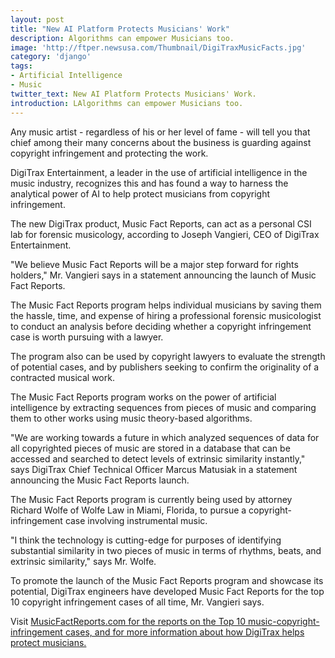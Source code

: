 ```yaml
---
layout: post
title: "New AI Platform Protects Musicians' Work"
description: Algorithms can empower Musicians too.
image: 'http://ftper.newsusa.com/Thumbnail/DigiTraxMusicFacts.jpg'
category: 'django'
tags:
- Artificial Intelligence
- Music
twitter_text: New AI Platform Protects Musicians' Work.
introduction: LAlgorithms can empower Musicians too.
---
```


Any music artist - regardless of his or her level of fame - will tell you that chief among their many concerns about the business is guarding against copyright infringement and protecting the work.

DigiTrax Entertainment, a leader in the use of artificial intelligence in the music industry, recognizes this and has found a way to harness the analytical power of AI to help protect musicians from copyright infringement.

The new DigiTrax product, Music Fact Reports, can act as a personal CSI lab for forensic musicology, according to Joseph Vangieri, CEO of DigiTrax Entertainment.

"We believe Music Fact Reports will be a major step forward for rights holders," Mr. Vangieri says in a statement announcing the launch of Music Fact Reports.

The Music Fact Reports program helps individual musicians by saving them the hassle, time, and expense of hiring a professional forensic musicologist to conduct an analysis before deciding whether a copyright infringement case is worth pursuing with a lawyer.

The program also can be used by copyright lawyers to evaluate the strength of potential cases, and by publishers seeking to confirm the originality of a contracted musical work.

The Music Fact Reports program works on the power of artificial intelligence by extracting sequences from pieces of music and comparing them to other works using music theory-based algorithms.

"We are working towards a future in which analyzed sequences of data for all copyrighted pieces of music are stored in a database that can be accessed and searched to detect levels of extrinsic similarity instantly," says DigiTrax Chief Technical Officer Marcus Matusiak in a statement announcing the Music Fact Reports launch.

The Music Fact Reports program is currently being used by attorney Richard Wolfe of Wolfe Law in Miami, Florida, to pursue a copyright-infringement case involving instrumental music.

"I think the technology is cutting-edge for purposes of identifying substantial similarity in two pieces of music in terms of rhythms, beats, and extrinsic similarity," says Mr. Wolfe.

To promote the launch of the Music Fact Reports program and showcase its potential, DigiTrax engineers have developed Music Fact Reports for the top 10 copyright infringement cases of all time, Mr. Vangieri says.

Visit <a href="MusicFactReports.com">MusicFactReports.com for the reports on the Top 10 music-copyright-infringement cases, and for more information about how DigiTrax helps protect musicians.
